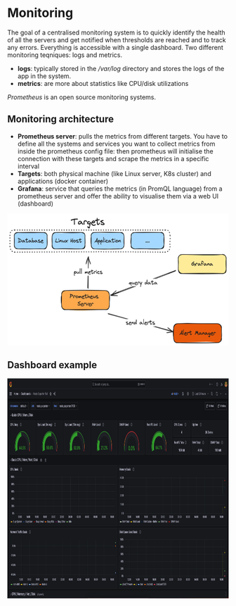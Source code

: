 # Monitoring

The goal of a centralised monitoring system is to quickly identify the health of all the servers and get notified when thresholds are reached and to track any errors. Everything is accessible with a single dashboard.
Two different monitoring teqniques: logs and metrics.
- **logs**:  typically stored in the */var/log* directory and stores the logs of the app in the system. 
- **metrics**: are more about statistics like CPU/disk utilizations

*Prometheus* is an open source monitoring systems.

## Monitoring architecture
- **Prometheus server**: pulls the metrics from different targets. You have to define all the systems and services you want to collect metrics from inside the prometheus config file: then prometheus will initialise the connection with these targets and scrape the metrics in a specific interval
- **Targets**: both physical machine (like Linux server, K8s cluster) and applications (docker container) 
- **Grafana**: service that queries the metrics (in PromQL language) from a prometheus server and offer the ability to visualise them via a web UI (dashboard)

<p align="center" width="100%">
<img src="../img/PrometheusArchitecture.png" height="300" alt="prometheus-architecture"/>
</p>

## Dashboard example
<p align="center" width="100%">
<img src="../img/GrafanaDashboard.png" height="500" alt="dashboard"/>
</p>